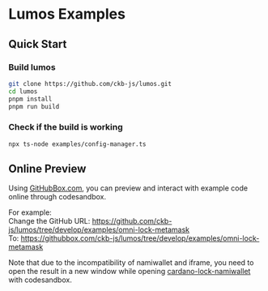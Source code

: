 # Lumos Examples

## Quick Start

### Build lumos

```sh
git clone https://github.com/ckb-js/lumos.git
cd lumos
pnpm install
pnpm run build
```

### Check if the build is working

```
npx ts-node examples/config-manager.ts
```

## Online Preview

Using [GitHubBox.com](https://codesandbox.io/docs/importing#using-githubboxcom), you can preview and interact with example code online through codesandbox.

For example:  
Change the GitHub URL: https://github.com/ckb-js/lumos/tree/develop/examples/omni-lock-metamask  
To: https://githubbox.com/ckb-js/lumos/tree/develop/examples/omni-lock-metamask

Note that due to the incompatibility of namiwallet and iframe, you need to open the result in a new window while opening [cardano-lock-namiwallet](https://github.com/ckb-js/lumos/tree/develop/examples/cardano-lock-namiwallet) with codesandbox.
